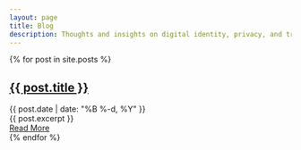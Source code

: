 ```yaml
---
layout: page
title: Blog
description: Thoughts and insights on digital identity, privacy, and trust
---
```


<div class="blog-posts">
  {% for post in site.posts %}
    <article class="post">
      <h2><a href="{{ post.url }}">{{ post.title }}</a></h2>
      <div class="post-meta">
        <time datetime="{{ post.date | date_to_xmlschema }}">{{ post.date | date: "%B %-d, %Y" }}</time>
      </div>
      <div class="post-excerpt">
        {{ post.excerpt }}
      </div>
      <a href="{{ post.url }}" class="read-more">Read More</a>
    </article>
  {% endfor %}
</div> 